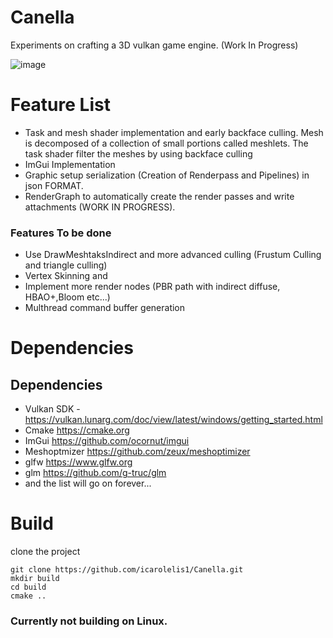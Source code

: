 # Canella

Experiments on crafting a 3D vulkan game engine.
(Work In Progress)


![image](https://github.com/icarolelis1/Canella/assets/27213125/56cd7068-2a14-483a-bcb1-d35dfc4a8cc3)


# Feature List
- Task and mesh shader implementation and early backface culling.  Mesh is decomposed of a collection of small portions called meshlets. The task shader filter the meshes by using backface culling
- ImGui Implementation
- Graphic setup serialization (Creation of Renderpass and Pipelines) in json FORMAT.
- RenderGraph to automatically create the render passes and write attachments (WORK IN PROGRESS).

### Features To be done
- Use DrawMeshtaksIndirect and more advanced culling (Frustum Culling and triangle culling)
- Vertex Skinning and
- Implement more render nodes (PBR path with indirect diffuse, HBAO+,Bloom etc...)
- Multhread command buffer generation

# Dependencies
## Dependencies
- Vulkan SDK - https://vulkan.lunarg.com/doc/view/latest/windows/getting_started.html
- Cmake https://cmake.org 
- ImGui https://github.com/ocornut/imgui
- Meshoptmizer https://github.com/zeux/meshoptimizer
- glfw https://www.glfw.org
- glm https://github.com/g-truc/glm
- and the list will go on forever...

# Build
clone the project 
```
git clone https://github.com/icarolelis1/Canella.git
mkdir build
cd build
cmake ..
```

### Currently not building on Linux.


